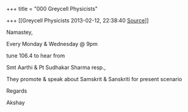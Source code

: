 +++
title = "000 Greycell Physicists"

+++
[[Greycell Physicists	2013-02-12, 22:38:40 [Source](https://groups.google.com/g/samskrita/c/Vy7dJjth_WQ)]]



Namastey,  

Every Monday & Wednesday @ 9pm  

tune 106.4 to hear from  

Smt Aarthi & Pt Sudhakar Sharma resp.,  

They promote & speak about Samskrit & Sanskriti for present scenario  

Regards  

Akshay  

